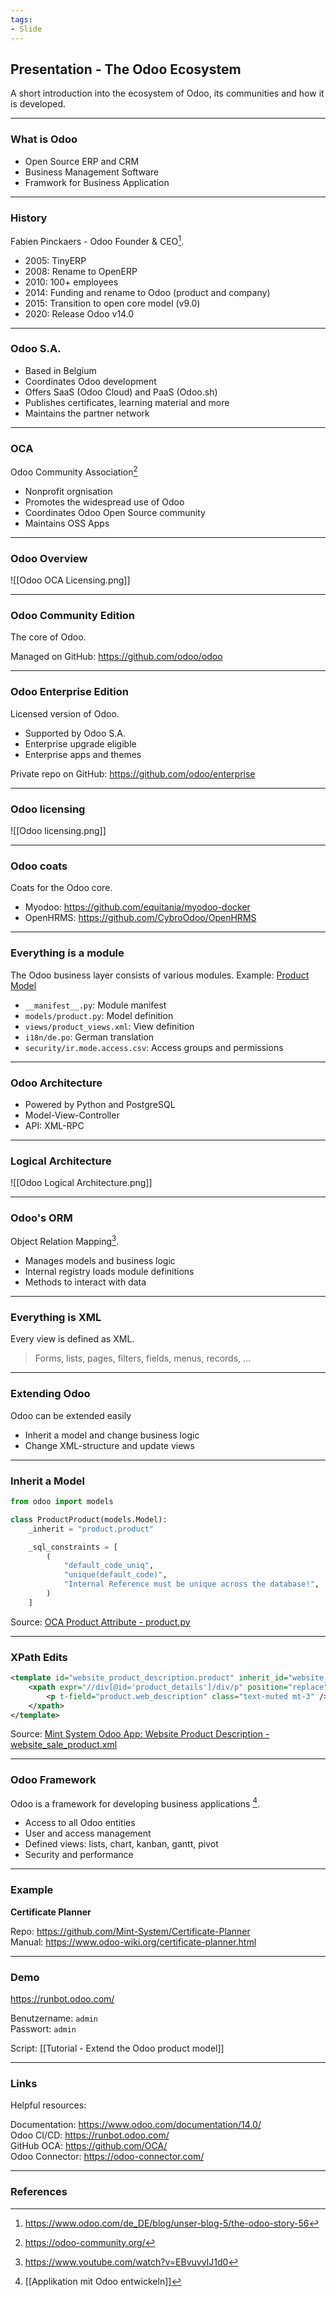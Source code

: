 ```yaml
---
tags:
- Slide
---
```

## Presentation - The Odoo Ecosystem

A short introduction into the ecosystem of Odoo, its communities and how it is developed.

---
### What is Odoo

* Open Source ERP and CRM
* Business Management Software
* Framwork for Business Application

---
### History

Fabien Pinckaers - Odoo Founder & CEO[^1].

* 2005: TinyERP
* 2008: Rename to OpenERP
* 2010: 100+ employees
* 2014: Funding and rename to Odoo (product and company)
* 2015: Transition to open core model (v9.0)
* 2020: Release Odoo v14.0

---
### Odoo S.A.

* Based in Belgium
* Coordinates Odoo development
* Offers SaaS (Odoo Cloud) and PaaS (Odoo.sh)
* Publishes certificates, learning material and more
* Maintains the partner network

---
### OCA

Odoo Community Association[^4]

* Nonprofit orgnisation
* Promotes the widespread use of Odoo
* Coordinates Odoo Open Source community
* Maintains OSS Apps

---
### Odoo Overview

![[Odoo OCA Licensing.png]]

---

### Odoo Community Edition

The core of Odoo.

Managed on GitHub: <https://github.com/odoo/odoo>

---
### Odoo Enterprise Edition

Licensed version of Odoo.

* Supported by Odoo S.A.
* Enterprise upgrade eligible
* Enterprise apps and themes

Private repo on GitHub: <https://github.com/odoo/enterprise>

---
### Odoo licensing

![[Odoo licensing.png]]

---
### Odoo coats

Coats for the Odoo core.

* Myodoo: <https://github.com/equitania/myodoo-docker>
* OpenHRMS: <https://github.com/CybroOdoo/OpenHRMS>

---
### Everything is a module

The Odoo business layer consists of various modules. Example: [Product Model](https://github.com/odoo/odoo/tree/14.0/addons/product)

* `__manifest__.py`:  Module manifest
* `models/product.py`: Model definition
* `views/product_views.xml`: View definition
* `i18n/de.po`: German translation
* `security/ir.mode.access.csv`: Access groups and permissions

---
### Odoo Architecture

* Powered by Python and PostgreSQL
* Model-View-Controller
* API: XML-RPC

---
### Logical Architecture

![[Odoo Logical Architecture.png]]

---
###  Odoo's ORM

Object Relation Mapping[^2].

* Manages models and business logic
* Internal registry loads module definitions
* Methods to interact with data

---
### Everything is XML

Every view is defined as XML.

> Forms, lists, pages, filters, fields, menus, records, ...

---
### Extending Odoo

Odoo can be extended easily

* Inherit a model and change business logic
* Change XML-structure and update views

---
### Inherit a Model

```py
from odoo import models

class ProductProduct(models.Model):
    _inherit = "product.product"

    _sql_constraints = [
        (
            "default_code_uniq",
            "unique(default_code)",
            "Internal Reference must be unique across the database!",
        )
    ]
```

Source: [OCA Product Attribute - product.py](https://github.com/OCA/product-attribute/blob/14.0/product_code_unique/models/product.py)

---
### XPath Edits

```xml
<template id="website_product_description.product" inherit_id="website_sale.product">
	<xpath expr="//div[@id='product_details']/div/p" position="replace">
		<p t-field="product.web_description" class="text-muted mt-3" />
	</xpath>
</template>
```

Source: [Mint System Odoo App: Website Product Description - website_sale_product.xml](https://github.com/Mint-System/Odoo-App-Website-Product-Description/blob/14.0/views/website_sale_product.xml)

---
### Odoo Framework

Odoo is a framework for developing business applications [^3].

* Access to all Odoo entities
* User and access management
* Defined views: lists, chart, kanban, gantt, pivot
* Security and performance

---
### Example

**Certificate Planner**

Repo: <https://github.com/Mint-System/Certificate-Planner>\
Manual: <https://www.odoo-wiki.org/certificate-planner.html>

---
### Demo

<https://runbot.odoo.com/>

Benutzername: `admin`\
Passwort: `admin`

Script: [[Tutorial - Extend the Odoo product model]]

---
### Links

Helpful resources:

Documentation: <https://www.odoo.com/documentation/14.0/>\
Odoo CI/CD: <https://runbot.odoo.com/>\
GitHub OCA: <https://github.com/OCA/>\
Odoo Connector: <https://odoo-connector.com/>

---
### References

[^1]: <https://www.odoo.com/de_DE/blog/unser-blog-5/the-odoo-story-56>
[^2]: <https://www.youtube.com/watch?v=EBvuvyIJ1d0>
[^3]: [[Applikation mit Odoo entwickeln]]
[^4]: <https://odoo-community.org/>